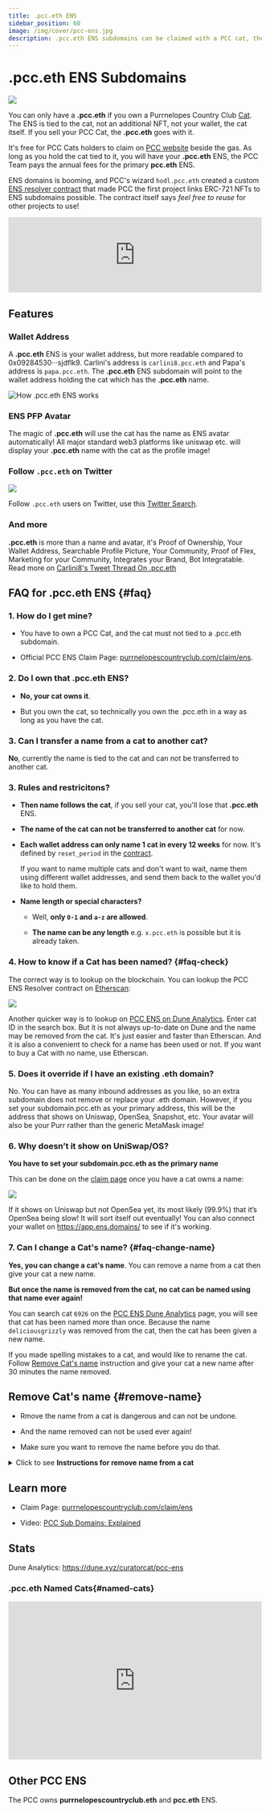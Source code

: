 ```yaml
---
title: .pcc.eth ENS
sidebar_position: 60
image: /img/cover/pcc-ens.jpg
description: .pcc.eth ENS subdomains can be claimed with a PCC cat, the ENS is tied to the cat and use that cat as PFP, also points to the wallet address holding the cat.
---
```


# .pcc.eth ENS Subdomains

![](./assets/pcc-ens.jpg)

You can only have a **.pcc.eth** if you own a Purrnelopes Country Club [Cat](../collections/cats/index.md). The ENS is tied to the cat, not an additional NFT, not your wallet, the cat itself. If you sell your PCC Cat, the **.pcc.eth** goes with it.

It's free for PCC Cats holders to claim on [PCC website](https://www.purrnelopescountryclub.com/claim/ens) beside the gas. As long as you hold the cat tied to it, you will have your **.pcc.eth** ENS, the PCC Team pays the annual fees for the primary **pcc.eth** ENS.

ENS domains is booming, and PCC's wizard `hodl.pcc.eth` created a custom [ENS resolver contract](https://etherscan.io/address/0x9b6d20f524367d7e98ed849d37fc662402dca7fb#code) that made PCC the first project links ERC-721 NFTs to ENS subdomains possible. The contract itself says _feel free to reuse_ for other projects to use!

<iframe width="100%" height="150" src="https://dune.xyz/embeds/318958/949996/1acb0020-e920-4e6a-8d9a-f3f66207dec3" title="pcc.eth counter" frameborder="0" style={{background: "#F3F0FE", borderRadius: "12px"}}></iframe>

## Features

### Wallet Address

A **.pcc.eth** ENS is your wallet address, but more readable compared to 0x09284530···sjdflk9. Carlini's address is `carlini8.pcc.eth` and Papa's address is `papa.pcc.eth`. The **.pcc.eth** ENS subdomain will point to the wallet address holding the cat which has the **.pcc.eth** name.

![How .pcc.eth ENS works](./assets/pcc-ens-works.png)

### ENS PFP Avatar

The magic of **.pcc.eth** will use the cat has the name as ENS avatar automatically! All major standard web3 platforms like uniswap etc. will display your **.pcc.eth** name with the cat as the profile image!

### Follow `.pcc.eth` on Twitter

![](./assets/twitter.pcc.eth.png)

Follow `.pcc.eth` users on Twitter, use this [Twitter Search](https://twitter.com/search?q=.pcc.eth&src=typed_query&f=user).

### And more

**.pcc.eth** is more than a name and avatar, it's Proof of Ownership, Your Wallet Address, Searchable Profile Picture, Your Community, Proof of Flex, Marketing for your Community, Integrates your Brand, Bot Integratable. Read more on [Carlini8's Tweet Thread On .pcc.eth](/posts/2022/04/14/post/carlini8-tweet-pcc-eth)

## FAQ for .pcc.eth ENS {#faq}

### 1. How do I get mine?

- You have to own a PCC Cat, and the cat must not tied to a .pcc.eth subdomain.

- Official PCC ENS Claim Page: [purrnelopescountryclub.com/claim/ens](https://www.purrnelopescountryclub.com/claim/ens).

### 2. Do I own that .pcc.eth ENS?

- **No, your cat owns it**.

- But you own the cat, so technically you own the .pcc.eth in a way as long as you have the cat.

### 3. Can I transfer a name from a cat to another cat?

**No**, currently the name is tied to the cat and can not be transferred to another cat.

### 3. Rules and restricitons?

- **Then name follows the cat**, if you sell your cat, you'll lose that **.pcc.eth** ENS.

- **The name of the cat can not be transferred to another cat** for now.

- **Each wallet address can only name 1 cat in every 12 weeks** for now. It's defined by `reset_period` in the [contract](https://etherscan.io/address/0x9b6d20f524367d7e98ed849d37fc662402dca7fb#readContract).

  If you want to name multiple cats and don't want to wait, name them using different wallet addresses, and send them back to the wallet you'd like to hold them.

- **Name length or special characters?**

  - Well, **only `0-1` and `a-z` are allowed**.

  - **The name can be any length** e.g. `x.pcc.eth` is possible but it is already taken.

### 4. How to know if a Cat has been named? {#faq-check}

The correct way is to lookup on the blockchain. You can lookup the PCC ENS Resolver contract on [Etherscan](https://etherscan.io/address/0x9b6d20f524367d7e98ed849d37fc662402dca7fb#readContract):

![](./assets/faq-etherscan-gettokendomains.jpg)

Another quicker way is to lookup on [PCC ENS on Dune Analytics](https://dune.xyz/curatorcat/pcc-ens). Enter cat ID in the search box. But it is not always up-to-date on Dune and the name may be removed from the cat. It's just easier and faster than Etherscan. And it is also a convenient to check for a name has been used or not. If you want to buy a Cat with no name, use Etherscan.

### 5. Does it override if I have an existing .eth domain?

No. You can have as many inbound addresses as you like, so an extra subdomain does not remove or replace your .eth domain. However, if you set your subdomain.pcc.eth as your primary address, this will be the address that shows on Uniswap, OpenSea, Snapshot, etc. Your avatar will also be your Purr rather than the generic MetaMask image!

### 6. Why doesn’t it show on UniSwap/OS?

**You have to set your subdomain.pcc.eth as the primary name**

This can be done on the [claim page](https://www.purrnelopescountryclub.com/claim/ens) once you have a cat owns a name:

![](./assets/set-primary.png)

If it shows on Uniswap but not OpenSea yet, its most likely (99.9%) that it’s OpenSea being slow! It will sort itself out eventually! You can also connect your wallet on https://app.ens.domains/ to see if it's working.

### 7. Can I change a Cat's name? {#faq-change-name}

**Yes, you can change a cat's name**. You can remove a name from a cat then give your cat a new name.

**But once the name is removed from the cat, no cat can be named using that name ever again!**

You can search cat `6926` on the [PCC ENS Dune Analytics](https://dune.xyz/curatorcat/pcc-ens) page, you will see that cat has been named more than once. Because the name `deliciousgrizzly` was removed from the cat, then the cat has been given a new name.

If you made spelling mistakes to a cat, and would like to rename the cat. Follow [Remove Cat's name](#remove-name) instruction and give your cat a new name after 30 minutes the name removed.

## Remove Cat's name {#remove-name}

- Rmove the name from a cat is dangerous and can not be undone.

- And the name removed can not be used ever again!

- Make sure you want to remove the name before you do that.

<details><summary>Click to see <b>Instructions for remove name from a cat</b></summary>

:::warning

**Rmove the name from a cat is dangerous and can not be undone.**

**And the name removed can not be used ever again!**

**Also this is not on the offical website and it's not an instruction by the PCC Team**

:::

It is possible to remove the name from a cat by interacting with the ENS Resolver contract:

1. Connect your wallet holding the cat you want to remove the name to [**Etherscan** at ENS Resolver Contract Page](https://etherscan.io/address/0x9b6d20f524367d7e98ed849d37fc662402dca7fb#writeContract).

2. At the **Write Contract** section, go to **resetHash**.

3. Enter the cat's ID in `token_id` field, then click **Write** button. Confirm with your wallet, once the transaction is successfull, the cat is no longer tied to it's previous name. Below is an example, `7926` is ID of the cat has the name `curatorcat`.

![](./assets/remove-name.png)

4. There is a 30 minutes of cool down after that, if you plan to make a new name to the cat, you have to wait for 30 minutes. Or transfer the cat to another wallet to make a new name.

</details>

## Learn more

- Claim Page: [purrnelopescountryclub.com/claim/ens](https://www.purrnelopescountryclub.com/claim/ens)

- Video: [PCC Sub Domains: Explained](/posts/explained/202112-ens-subdomains)

## Stats

Dune Analytics: https://dune.xyz/curatorcat/pcc-ens

### .pcc.eth Named Cats{#named-cats}

<iframe width="100%" height="315" src="https://dune.xyz/embeds/608635/1136329/1d177c7e-8c88-4907-bd9a-67c45e792a95" title="New pcc.eth" frameborder="0" style={{background: "#F3F0FE", borderRadius: "12px"}}></iframe>

## Other PCC ENS

The PCC owns **purrnelopescountryclub.eth** and **pcc.eth** ENS.
